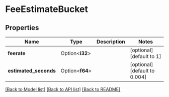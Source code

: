 # FeeEstimateBucket

## Properties

| Name                  | Type            | Description | Notes                        |
| --------------------- | --------------- | ----------- | ---------------------------- |
| **feerate**           | Option<**i32**> |             | [optional][default to 1]     |
| **estimated_seconds** | Option<**f64**> |             | [optional][default to 0.004] |

[[Back to Model list]](../README.md#documentation-for-models) [[Back to API list]](../README.md#documentation-for-api-endpoints) [[Back to README]](../README.md)

